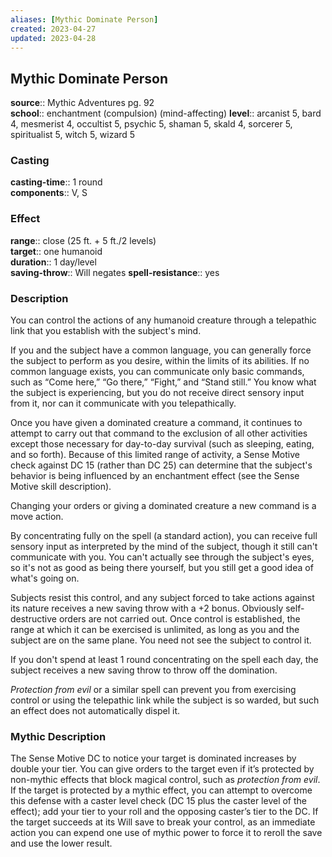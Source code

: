 ```yaml
---
aliases: [Mythic Dominate Person]
created: 2023-04-27
updated: 2023-04-28
---
```


## Mythic Dominate Person

**source**:: Mythic Adventures pg. 92  
**school**:: enchantment (compulsion) (mind-affecting)
**level**:: arcanist 5, bard 4, mesmerist 4, occultist 5, psychic 5, shaman 5, skald 4, sorcerer 5, spiritualist 5, witch 5, wizard 5

### Casting

**casting-time**:: 1 round  
**components**:: V, S

### Effect

**range**:: close (25 ft. + 5 ft./2 levels)  
**target**:: one humanoid  
**duration**:: 1 day/level  
**saving-throw**:: Will negates
**spell-resistance**:: yes

### Description

You can control the actions of any humanoid creature through a telepathic link that you establish with the subject's mind.  
  
If you and the subject have a common language, you can generally force the subject to perform as you desire, within the limits of its abilities. If no common language exists, you can communicate only basic commands, such as “Come here,” “Go there,” “Fight,” and “Stand still.” You know what the subject is experiencing, but you do not receive direct sensory input from it, nor can it communicate with you telepathically.  
  
Once you have given a dominated creature a command, it continues to attempt to carry out that command to the exclusion of all other activities except those necessary for day-to-day survival (such as sleeping, eating, and so forth). Because of this limited range of activity, a Sense Motive check against DC 15 (rather than DC 25) can determine that the subject's behavior is being influenced by an enchantment effect (see the Sense Motive skill description).  
  
Changing your orders or giving a dominated creature a new command is a move action.  
  
By concentrating fully on the spell (a standard action), you can receive full sensory input as interpreted by the mind of the subject, though it still can't communicate with you. You can't actually see through the subject's eyes, so it's not as good as being there yourself, but you still get a good idea of what's going on.  
  
Subjects resist this control, and any subject forced to take actions against its nature receives a new saving throw with a +2 bonus. Obviously self-destructive orders are not carried out. Once control is established, the range at which it can be exercised is unlimited, as long as you and the subject are on the same plane. You need not see the subject to control it.  
  
If you don't spend at least 1 round concentrating on the spell each day, the subject receives a new saving throw to throw off the domination.  
  
*Protection from evil* or a similar spell can prevent you from exercising control or using the telepathic link while the subject is so warded, but such an effect does not automatically dispel it.

### Mythic Description

The Sense Motive DC to notice your target is dominated increases by double your tier. You can give orders to the target even if it’s protected by non-mythic effects that block magical control, such as *protection from evil*. If the target is protected by a mythic effect, you can attempt to overcome this defense with a caster level check (DC 15 plus the caster level of the effect); add your tier to your roll and the opposing caster’s tier to the DC. If the target succeeds at its Will save to break your control, as an immediate action you can expend one use of mythic power to force it to reroll the save and use the lower result.
